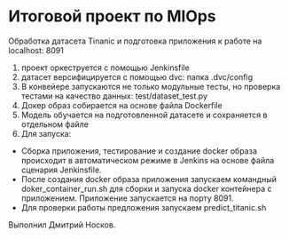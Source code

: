 # Итоговой проект по MlOps

Обработка датасета Tinanic и подготовка приложения к работе на localhost: 8091

1) проект оркеструется с помощью Jenkinsfile
2) датасет версифицируется с помощью dvc: папка .dvc/config
3) В конвейере запускаются не только модульные тесты, но проверка тестами на качество данных: test/dataset_test.py
4) Докер образ собирается на основе файла Dockerfile
5) Модель обучается на подготовленной датасете и сохраняется в отдельном файле
6) Для запуска:
 - Сборка приложения, тестирование и создание docker образа происходит в автоматическом режиме в Jenkins 
на основе файла сценария Jenkinsfile.
 - После создания docker образа приложения запускаем командный doker_container_run.sh для сборки
и запуска docker контейнера с приложением. Приложение запускается на порту 8091.
 - Для проверки работы предложения запускаем predict_titanic.sh

Выполнил Дмитрий Носков.